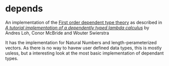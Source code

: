 # depends
An implementation of the [First order dependent type theory](https://en.wikipedia.org/wiki/Dependent_type) as described in [*A tutorial implementation of a dependently typed lambda calculus*](https://www.andres-loeh.de/LambdaPi/LambdaPi.pdf)
by Andres Loh, Conor McBride and Wouter Swierstra

It has  the implementation for Natural Numbers and length-perameterized vectors. As there is no way to havew user defined data types, this is mostly usless, but a interesting look at the most basic implementation of dependant types.
